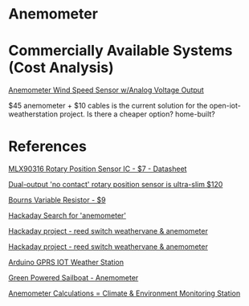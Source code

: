 Anemometer
==========

Commercially Available Systems (Cost Analysis)
==============================================

[Anemometer Wind Speed Sensor w/Analog Voltage Output](https://www.adafruit.com/product/1733?gclid=EAIaIQobChMIpbatzKO42wIVj8BkCh1LbglXEAQYASABEgKR1fD_BwE)

$45 anemometer + $10 cables is the current solution for the open-iot-weatherstation project.  Is there a cheaper option?  home-built?

References
==========

[MLX90316 Rotary Position Sensor IC - $7 - Datasheet](https://www.mouser.com/datasheet/2/734/MLX90316-Datasheet-Melexis-953286.pdf)

[Dual-output 'no contact' rotary position sensor is ultra-slim $120](https://www.engineerlive.com/content/22512)

[Bourns Variable Resistor - $9](https://www.mouser.com/ProductDetail/Bourns/ESD1D-S00-GC0024L/?qs=CrTVAl0CcnKJsKzUk15nsA%3D%3D&gclid=EAIaIQobChMI7eCilvbH2gIVD8RkCh3SpgSjEAYYBiABEgK8QPD_BwE)

[Hackaday Search for 'anemometer'](https://hackaday.io/search?term=anemometer&page=4)

[Hackaday project - reed switch weathervane & anemometer](https://hackaday.io/project/1878-modular-weather-station)

[Hackaday project - reed switch weathervane & anemometer](http://diy-scib.org/Project/weather-station)

[Arduino GPRS IOT Weather Station](https://hackaday.io/project/21210/logs)

[Green Powered Sailboat - Anemometer](https://hackaday.io/project/10652-green-powered-sailboat/log/49500-anemometer)

[Anemometer Calculations = Climate & Environment Monitoring Station](https://hackaday.io/project/18838-climate-environment-monitoring-station/log/53654-anemometer-calculations)
